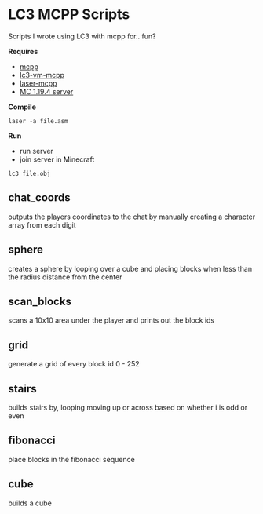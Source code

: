 # LC3 MCPP Scripts
Scripts I wrote using LC3 with mcpp for.. fun?

**Requires**
- [mcpp](https://github.com/rozukke/mcpp)
- [lc3-vm-mcpp](https://github.com/rozukke/lc3-vm-mcpp)
- [laser-mcpp](https://github.com/rozukke/laser-mcpp)
- [MC 1.19.4 server](https://github.com/rozukke/minecraft_tools)

**Compile**
```
laser -a file.asm
```

**Run**
- run server
- join server in Minecraft
```
lc3 file.obj
```

## chat_coords
outputs the players coordinates to the chat by manually creating a character array from each digit

## sphere
creates a sphere by looping over a cube and placing blocks when less than the radius distance from the center

## scan_blocks
scans a 10x10 area under the player and prints out the block ids

## grid
generate a grid of every block id 0 - 252

## stairs
builds stairs by, looping moving up or across based on whether i is odd or even

## fibonacci
place blocks in the fibonacci sequence

## cube
builds a cube
